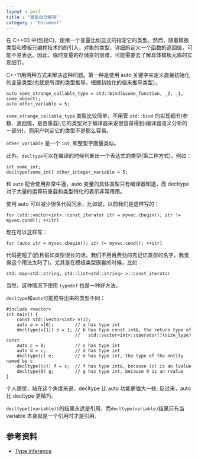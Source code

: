 ```yaml
---
layout : post
title : "类型自动推导"
category : "Document"
---
```



在 C++03 中(包括C)，使用一个变量比如显式的指定它的类型。然而，随着模板类型和模板元编程技术的的引入，对象的类型，详细的定义一个函数的返回值，可能不易表达。因此，临时变量的存储变的很难，可能需要去了解具体模板元库的实现细节。

C++11用两种方式来解决这种问题。第一种是使用 auto 关键字来定义直接初始化的变量类型(也就是所谓的类型推导，根据初始化的值来推导类型）。

    auto some_strange_callable_type = std::bind(&some_function, _2, _1, some_object);
    auto other_variable = 5;

`some_strange_callable_type` 类型比较简单，不用管 `std::bind` 的实现细节(参数、返回值，是否重载),它的类型对于编译器来说很容易得到(编译器语义分析的一部分)，而用户判定它的类型不是那么容易。

`other_variable` 是一个 `int`, 和整型字面量类似。

此外，`decltype`可以在编译的时候判断出一个表达式的类型(第二种方式)，例如：

    int some_int;
    decltype(some_int) other_integer_variable = 5;

和 `auto` 配合使用非常牛逼，auto 变量的具体类型只有编译器知道，而 decltype 对于大量的运算符重载和类型特化的表示非常用用。

使用 auto 可以减少很多代码冗余，比如说，以前我们是这样写的：

    for (std::vector<int>::const_iterator itr = myvec.cbegin(); itr != myvec.cend(); ++itr)

现在可以这样写：

    for (auto itr = myvec.cbegin(); itr != myvec.cend(); ++itr)

代码更短了(而且假如类型很长的话，我们不用再费劲的去记忆类型的名字，我觉得这个用法太叼了)。尤其是在模板类型嵌套的时候，比如：

    std::map<std::string, std::list<std::string> >::const_iterator

当然，这种情况下使用 `typedef` 也是一种好方法。

`decltype`和`auto`可能推导出来的类型不同：

    #include <vector>
    int main() {
        const std::vector<int> v(1);
        auto a = v[0];        // a has type int
        decltype(v[1]) b = 1; // b has type const int&, the return type of
                              //   std::vector<int>::operator[](size_type) const
        auto c = 0;           // c has type int
        auto d = c;           // d has type int
        decltype(c) e;        // e has type int, the type of the entity named by c
        decltype((c)) f = c;  // f has type int&, because (c) is an lvalue
        decltype(0) g;        // g has type int, because 0 is an rvalue
    }

个人感觉，站在这个角度来说，decltype 比 auto 功能更强大一些; 反过来，auto 比 decltype 更精巧。

`decltype((variable))`的结果永远是引用，而`decltype(variable)`结果只有当 variable 本身就是一个引用时才是引用。

## 参考资料 ##

+ [Type inference](https://en.wikipedia.org/wiki/C%2B%2B11#Type_inference)

